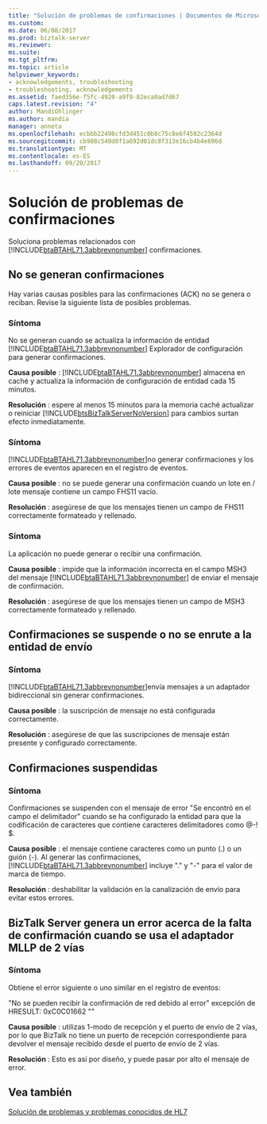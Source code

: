 ```yaml
---
title: "Solución de problemas de confirmaciones | Documentos de Microsoft"
ms.custom: 
ms.date: 06/08/2017
ms.prod: biztalk-server
ms.reviewer: 
ms.suite: 
ms.tgt_pltfrm: 
ms.topic: article
helpviewer_keywords:
- acknowledgements, troubleshooting
- troubleshooting, acknowledgements
ms.assetid: faed356e-f5fc-4920-a9f9-82eca0ad7d67
caps.latest.revision: "4"
author: MandiOhlinger
ms.author: mandia
manager: anneta
ms.openlocfilehash: ecbbb22498cfd3d451c0b8c75c8e6f4502c2364d
ms.sourcegitcommit: cb908c540d8f1a692d01dc8f313e16cb4b4e696d
ms.translationtype: MT
ms.contentlocale: es-ES
ms.lasthandoff: 09/20/2017
---
```

# <a name="troubleshooting-acknowledgments"></a>Solución de problemas de confirmaciones
Soluciona problemas relacionados con [!INCLUDE[btaBTAHL71.3abbrevnonumber](../../includes/btabtahl71-3abbrevnonumber-md.md)] confirmaciones.  
  
## <a name="acknowledgments-are-not-generated"></a>No se generan confirmaciones  
 Hay varias causas posibles para las confirmaciones (ACK) no se genera o reciban. Revise la siguiente lista de posibles problemas.  
  
### <a name="symptom"></a>Síntoma  
 No se generan cuando se actualiza la información de entidad [!INCLUDE[btaBTAHL71.3abbrevnonumber](../../includes/btabtahl71-3abbrevnonumber-md.md)] Explorador de configuración para generar confirmaciones.  
  
**Causa posible** : [!INCLUDE[btaBTAHL71.3abbrevnonumber](../../includes/btabtahl71-3abbrevnonumber-md.md)] almacena en caché y actualiza la información de configuración de entidad cada 15 minutos.  
  
**Resolución** : espere al menos 15 minutos para la memoria caché actualizar o reiniciar [!INCLUDE[btsBizTalkServerNoVersion](../../includes/btsbiztalkservernoversion-md.md)] para cambios surtan efecto inmediatamente.  
  
### <a name="symptom"></a>Síntoma  
 [!INCLUDE[btaBTAHL71.3abbrevnonumber](../../includes/btabtahl71-3abbrevnonumber-md.md)]no generar confirmaciones y los errores de eventos aparecen en el registro de eventos.  
  
**Causa posible** : no se puede generar una confirmación cuando un lote en / lote mensaje contiene un campo FHS11 vacío.  
  
**Resolución** : asegúrese de que los mensajes tienen un campo de FHS11 correctamente formateado y rellenado.  
  
### <a name="symptom"></a>Síntoma  
 La aplicación no puede generar o recibir una confirmación.  
  
**Causa posible** : impide que la información incorrecta en el campo MSH3 del mensaje [!INCLUDE[btaBTAHL71.3abbrevnonumber](../../includes/btabtahl71-3abbrevnonumber-md.md)] de enviar el mensaje de confirmación.  
  
**Resolución** : asegúrese de que los mensajes tienen un campo de MSH3 correctamente formateado y rellenado.  
  
## <a name="acknowledgments-are-suspended-or-not-routed-to-the-send-party"></a>Confirmaciones se suspende o no se enrute a la entidad de envío  
  
### <a name="symptom"></a>Síntoma  
 [!INCLUDE[btaBTAHL71.3abbrevnonumber](../../includes/btabtahl71-3abbrevnonumber-md.md)]envía mensajes a un adaptador bidireccional sin generar confirmaciones.  
  
**Causa posible** : la suscripción de mensaje no está configurada correctamente.  
  
**Resolución** : asegúrese de que las suscripciones de mensaje están presente y configurado correctamente.  
  
## <a name="suspended-acknowledgments"></a>Confirmaciones suspendidas  
  
### <a name="symptom"></a>Síntoma  
 Confirmaciones se suspenden con el mensaje de error "Se encontró en el campo el delimitador" cuando se ha configurado la entidad para que la codificación de caracteres que contiene caracteres delimitadores como @-! $.  
  
**Causa posible** : el mensaje contiene caracteres como un punto (.) o un guión (-). Al generar las confirmaciones, [!INCLUDE[btaBTAHL71.3abbrevnonumber](../../includes/btabtahl71-3abbrevnonumber-md.md)] incluye "." y "-" para el valor de marca de tiempo.  
  
**Resolución** : deshabilitar la validación en la canalización de envío para evitar estos errores.  
  
## <a name="biztalk-server-generates-an-error-about-missing-ack-when-using-2-way-mllp-adapter"></a>BizTalk Server genera un error acerca de la falta de confirmación cuando se usa el adaptador MLLP de 2 vías  
  
### <a name="symptom"></a>Síntoma  
 Obtiene el error siguiente o uno similar en el registro de eventos:  
  
 "No se pueden recibir la confirmación de red debido al error" excepción de HRESULT: 0xC0C01662 ""  
  
**Causa posible** : utilizas 1-modo de recepción y el puerto de envío de 2 vías, por lo que BizTalk no tiene un puerto de recepción correspondiente para devolver el mensaje recibido desde el puerto de envío de 2 vías.  
  
**Resolución** : Esto es así por diseño, y puede pasar por alto el mensaje de error.  
  
## <a name="see-also"></a>Vea también  
[Solución de problemas y problemas conocidos de HL7](../../adapters-and-accelerators/accelerator-hl7/troubleshooting-and-known-issues-in-hl7.md)